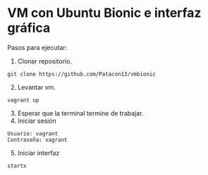 # VM con Ubuntu Bionic e interfaz gráfica

Pasos para ejecutar:

1. Clonar repositorio.
```
git clone https://github.com/Patacon13/vmbionic
```
2. Levantar vm.
```
vagrant up
```
3. Esperar que la terminal termine de trabajar.
4. Iniciar sesión
```
Usuario: vagrant
Contraseña: vagrant
```
5. Iniciar interfaz
```
startx
```
